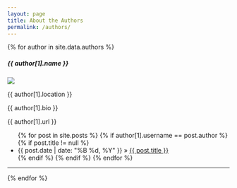 ```yaml
---
layout: page
title: About the Authors
permalink: /authors/
---
```


<div id="authors">
{% for author in site.data.authors %}
<h5 id="{{ username }}">{{ author[1].name }}</h5>
<img src= https://github.com/vmoprojs/GeoModels-page/blob/master/assets/images/moreno.jpg)>
<p id="{{ username }}">{{ author[1].location }}</p>
<p id="{{ username }}">{{ author[1].bio }}</p>
<p id="{{ username }}">{{ author[1].url }}</p>
<ul class="posts">
{% for post in site.posts %}
{% if author[1].username == post.author %}
{% if post.title != null %}
<li itemscope><span class="entry-date"><time datetime="{{ post.date | date_to_xmlschema }}" itemprop="datePublished">{{ post.date | date: "%B %d, %Y" }}</time></span> &raquo; <a href="{{ site.baseurl }}{{ post.url | remove: '/'}}">{{ post.title }}</a></li>
{% endif %}
{% endif %}
{% endfor %}
</ul>
<hr>
{% endfor %}
</div>
